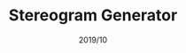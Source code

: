 ---
layout: ../../layouts/ProjectLayout.astro
title: Stereogram Generator
date: 2019/10
sumary: Create a stereogram with a picture and a depth map.
tags: 
  - python
  - stereogram
value: 2
thumbnails: ~
---